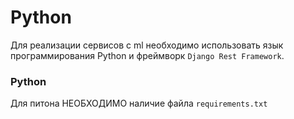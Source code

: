 # Python

Для реализации сервисов c ml необходимо использовать язык программирования Python и фреймворк `Django Rest Framework`.

### Python

Для питона НЕОБХОДИМО наличие файла `requirements.txt`
